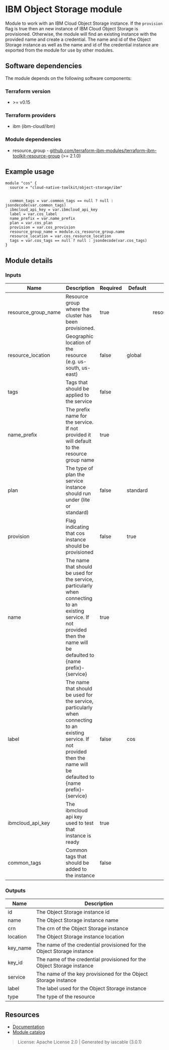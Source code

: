 # IBM Object Storage module

Module to work with an IBM Cloud Object Storage instance. If the `provision` flag is true then an new instance
of IBM Cloud Object Storage is provisioned. Otherwise, the module will find an existing instance with the
provided name and create a credential. The name and id of the Object Storage instance as well as the name and id
of the credential instance are exported from the module for use by other modules.



## Software dependencies

The module depends on the following software components:

### Terraform version

- \>= v0.15

### Terraform providers


- ibm (ibm-cloud/ibm)

### Module dependencies


- resource_group - [github.com/terraform-ibm-modules/terraform-ibm-toolkit-resource-group](https://github.com/terraform-ibm-modules/terraform-ibm-toolkit-resource-group) (>= 2.1.0)

## Example usage

```hcl
module "cos" {
  source = "cloud-native-toolkit/object-storage/ibm"


  common_tags = var.common_tags == null ? null : jsondecode(var.common_tags)
  ibmcloud_api_key = var.ibmcloud_api_key
  label = var.cos_label
  name_prefix = var.name_prefix
  plan = var.cos_plan
  provision = var.cos_provision
  resource_group_name = module.cs_resource_group.name
  resource_location = var.cos_resource_location
  tags = var.cos_tags == null ? null : jsondecode(var.cos_tags)
}

```

## Module details

### Inputs

| Name | Description | Required | Default | Source |
|------|-------------|---------|----------|--------|
| resource_group_name | Resource group where the cluster has been provisioned. | true |  | resource_group.name |
| resource_location | Geographic location of the resource (e.g. us-south, us-east) | false | global |  |
| tags | Tags that should be applied to the service | false |  |  |
| name_prefix | The prefix name for the service. If not provided it will default to the resource group name | true |  |  |
| plan | The type of plan the service instance should run under (lite or standard) | false | standard |  |
| provision | Flag indicating that cos instance should be provisioned | false | true |  |
| name | The name that should be used for the service, particularly when connecting to an existing service. If not provided then the name will be defaulted to {name prefix}-{service} | true |  |  |
| label | The name that should be used for the service, particularly when connecting to an existing service. If not provided then the name will be defaulted to {name prefix}-{service} | false | cos |  |
| ibmcloud_api_key | The ibmcloud api key used to test that instance is ready | true |  |  |
| common_tags | Common tags that should be added to the instance | false |  |  |

### Outputs

| Name | Description |
|------|-------------|
| id | The Object Storage instance id |
| name | The Object Storage instance name |
| crn | The crn of the Object Storage instance |
| location | The Object Storage instance location |
| key_name | The name of the credential provisioned for the Object Storage instance |
| key_id | The name of the credential provisioned for the Object Storage instance |
| service | The name of the key provisioned for the Object Storage instance |
| label | The label used for the Object Storage instance |
| type | The type of the resource |

## Resources

- [Documentation](https://operate.cloudnativetoolkit.dev)
- [Module catalog](https://modules.cloudnativetoolkit.dev)

> License: Apache License 2.0 | Generated by iascable (3.0.1)
